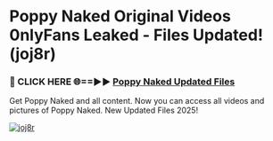 # Poppy Naked Original Videos 0nlyFans Leaked - Files Updated! (joj8r)

<h3>🔴 CLICK HERE 🌐==►► <a href="https://tinyurl.com/yckcrads" rel="nofollow">Poppy Naked Updated Files</a></h3>

Get Poppy Naked and all content. Now you can access all videos and pictures of Poppy Naked. New Updated Files 2025!

[![joj8r](https://i.imgur.com/hpKpOFt.gif)](https://tinyurl.com/yckcrads)
